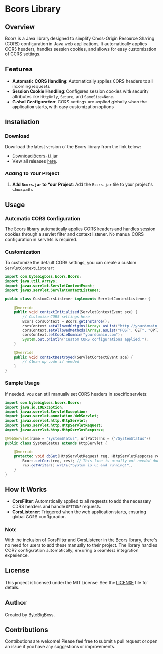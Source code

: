 # Bcors Library

## Overview

Bcors is a Java library designed to simplify Cross-Origin Resource Sharing (CORS) configuration in Java web applications. It automatically applies CORS headers, handles session cookies, and allows for easy customization of CORS settings.

## Features

- **Automatic CORS Handling**: Automatically applies CORS headers to all incoming requests.
- **Session Cookie Handling**: Configures session cookies with security attributes like `HttpOnly`, `Secure`, and `SameSite=None`.
- **Global Configuration**: CORS settings are applied globally when the application starts, with easy customization options.

## Installation

### Download

Download the latest version of the Bcors library from the link below:

- [Download Bcors-1.1.jar](https://github.com/ByteBigBoss/Bcors/releases/download/Bcors-1.1/Bcors-1.1.jar)
- View all releases [here](https://github.com/ByteBigBoss/Bcors/releases).

### Adding to Your Project

1. **Add `Bcors.jar` to Your Project**: Add the `Bcors.jar` file to your project's classpath.

## Usage

### Automatic CORS Configuration

The Bcors library automatically applies CORS headers and handles session cookies through a servlet filter and context listener. No manual CORS configuration in servlets is required.

### Customization

To customize the default CORS settings, you can create a custom `ServletContextListener`:

```java
import com.bytebigboss.bcors.Bcors;
import java.util.Arrays;
import javax.servlet.ServletContextEvent;
import javax.servlet.ServletContextListener;

public class CustomCorsListener implements ServletContextListener {

    @Override
    public void contextInitialized(ServletContextEvent sce) {
        // Customize CORS settings here
        Bcors corsContext = Bcors.getInstance();
        corsContext.setAllowedOrigins(Arrays.asList("http://yourdomain.com"));
        corsContext.setAllowedMethods(Arrays.asList("POST", GET", "OPTIONS"));
        corsContext.setCookieDomain("yourdomain.com");
        System.out.println("Custom CORS configurations applied.");
    }

    @Override
    public void contextDestroyed(ServletContextEvent sce) {
        // Clean up code if needed
    }
}
```

### Sample Usage

If needed, you can still manually set CORS headers in specific servlets:

```java
import com.bytebigboss.bcors.Bcors;
import java.io.IOException;
import javax.servlet.ServletException;
import javax.servlet.annotation.WebServlet;
import javax.servlet.http.HttpServlet;
import javax.servlet.http.HttpServletRequest;
import javax.servlet.http.HttpServletResponse;

@WebServlet(name = "SystemStatus", urlPatterns = {"/SystemStatus"})
public class SystemStatus extends HttpServlet {

    @Override
    protected void doGet(HttpServletRequest req, HttpServletResponse res) throws ServletException, IOException {
        Bcors.setCors(req, res); // This line is usually not needed due to the automatic filter
        res.getWriter().write("System is up and running!");
    }
}
```

## How It Works

- **CorsFilter**: Automatically applied to all requests to add the necessary CORS headers and handle `OPTIONS` requests.
- **CorsListener**: Triggered when the web application starts, ensuring global CORS configuration.

### Note

With the inclusion of CorsFilter and CorsListener in the Bcors library, there's no need for users to add these manually to their project. The library handles CORS configuration automatically, ensuring a seamless integration experience.

## License

This project is licensed under the MIT License. See the [LICENSE](LICENSE) file for details.

## Author

Created by ByteBigBoss.

## Contributions

Contributions are welcome! Please feel free to submit a pull request or open an issue if you have any suggestions or improvements.
